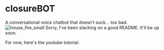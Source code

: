 # closureBOT
A conversational voice chatbot that doesn't suck... too bad.
![house_fire_small](https://github.com/jdx4444/closureBOT/assets/133823909/853e1022-0530-4435-9dca-37b1f9c41654)
Sorry, I've been slacking on a good README. It'll be up soon.

For now, here's the youtube tutorial:





